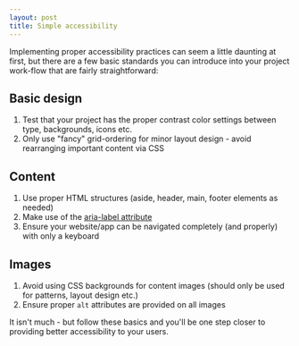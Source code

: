 ```yaml
---
layout: post
title: Simple accessibility
---
```

Implementing proper accessibility practices can seem a little daunting at first, but there are a few basic standards you can introduce into your project work-flow that are fairly straightforward:

## Basic design

1. Test that your project has the proper contrast color settings between type, backgrounds, icons etc.
2. Only use "fancy" grid-ordering for minor layout design - avoid rearranging important content via CSS

## Content

1. Use proper HTML structures (aside, header, main, footer elements as needed)
2. Make use of the [aria-label attribute](https://developer.mozilla.org/en-US/docs/Web/Accessibility/ARIA/ARIA_Techniques/Using_the_aria-label_attribute)
3. Ensure your website/app can be navigated completely (and properly) with only a keyboard

## Images

1. Avoid using CSS backgrounds for content images (should only be used for patterns, layout design etc.)
2. Ensure proper `alt` attributes are provided on all images

It isn't much - but follow these basics and you'll be one step closer to providing better accessibility to your users.
